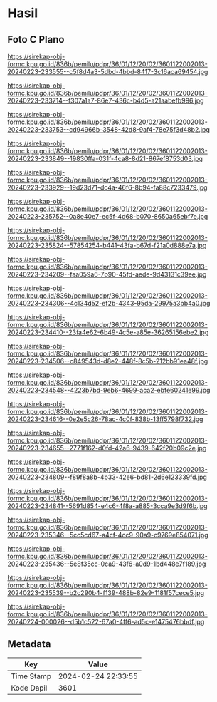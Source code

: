 # Hasil

## Foto C Plano

https://sirekap-obj-formc.kpu.go.id/836b/pemilu/pdpr/36/01/12/20/02/3601122002013-20240223-233555--c5f8d4a3-5dbd-4bbd-8417-3c16aca69454.jpg

https://sirekap-obj-formc.kpu.go.id/836b/pemilu/pdpr/36/01/12/20/02/3601122002013-20240223-233714--f307a1a7-86e7-436c-b4d5-a21aabefb996.jpg

https://sirekap-obj-formc.kpu.go.id/836b/pemilu/pdpr/36/01/12/20/02/3601122002013-20240223-233753--cd94966b-3548-42d8-9af4-78e75f3d48b2.jpg

https://sirekap-obj-formc.kpu.go.id/836b/pemilu/pdpr/36/01/12/20/02/3601122002013-20240223-233849--19830ffa-031f-4ca8-8d21-867ef8753d03.jpg

https://sirekap-obj-formc.kpu.go.id/836b/pemilu/pdpr/36/01/12/20/02/3601122002013-20240223-233929--19d23d71-dc4a-46f6-8b94-fa88c7233479.jpg

https://sirekap-obj-formc.kpu.go.id/836b/pemilu/pdpr/36/01/12/20/02/3601122002013-20240223-235752--0a8e40e7-ec5f-4d68-b070-8650a65ebf7e.jpg

https://sirekap-obj-formc.kpu.go.id/836b/pemilu/pdpr/36/01/12/20/02/3601122002013-20240223-235824--57854254-b441-43fa-b67d-f21a0d888e7a.jpg

https://sirekap-obj-formc.kpu.go.id/836b/pemilu/pdpr/36/01/12/20/02/3601122002013-20240223-234209--faa059a6-7b90-45fd-aede-9d43131c39ee.jpg

https://sirekap-obj-formc.kpu.go.id/836b/pemilu/pdpr/36/01/12/20/02/3601122002013-20240223-234306--4c134d52-ef2b-4343-95da-29975a3bb4a0.jpg

https://sirekap-obj-formc.kpu.go.id/836b/pemilu/pdpr/36/01/12/20/02/3601122002013-20240223-234410--23fa4e62-6b49-4c5e-a85e-36265156ebe2.jpg

https://sirekap-obj-formc.kpu.go.id/836b/pemilu/pdpr/36/01/12/20/02/3601122002013-20240223-234506--c849543d-d8e2-448f-8c5b-212bb91ea48f.jpg

https://sirekap-obj-formc.kpu.go.id/836b/pemilu/pdpr/36/01/12/20/02/3601122002013-20240223-234548--4223b7bd-9eb6-4699-aca2-ebfe60241e99.jpg

https://sirekap-obj-formc.kpu.go.id/836b/pemilu/pdpr/36/01/12/20/02/3601122002013-20240223-234616--0e2e5c26-78ac-4c0f-838b-13ff5798f732.jpg

https://sirekap-obj-formc.kpu.go.id/836b/pemilu/pdpr/36/01/12/20/02/3601122002013-20240223-234655--2771f162-d0fd-42a6-9439-642f20b09c2e.jpg

https://sirekap-obj-formc.kpu.go.id/836b/pemilu/pdpr/36/01/12/20/02/3601122002013-20240223-234809--f89f8a8b-4b33-42e6-bd81-2d6e123339fd.jpg

https://sirekap-obj-formc.kpu.go.id/836b/pemilu/pdpr/36/01/12/20/02/3601122002013-20240223-234841--5691d854-e4c6-4f8a-a885-3cca9e3d9f6b.jpg

https://sirekap-obj-formc.kpu.go.id/836b/pemilu/pdpr/36/01/12/20/02/3601122002013-20240223-235346--5cc5cd67-a4cf-4cc9-90a9-c9769e854071.jpg

https://sirekap-obj-formc.kpu.go.id/836b/pemilu/pdpr/36/01/12/20/02/3601122002013-20240223-235436--5e8f35cc-0ca9-43f6-a0d9-1bd448e7f189.jpg

https://sirekap-obj-formc.kpu.go.id/836b/pemilu/pdpr/36/01/12/20/02/3601122002013-20240223-235539--b2c290b4-f139-488b-82e9-1181f57cece5.jpg

https://sirekap-obj-formc.kpu.go.id/836b/pemilu/pdpr/36/01/12/20/02/3601122002013-20240224-000026--d5b1c522-67a0-4ff6-ad5c-e1475476bbdf.jpg


## Metadata

| Key        | Value               |
| ---------- | ------------------- |
| Time Stamp | 2024-02-24 22:33:55 |
| Kode Dapil | 3601                |



